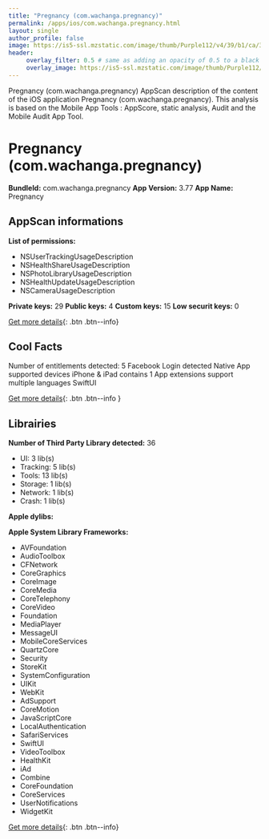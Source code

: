 ```yaml
---
title: "Pregnancy (com.wachanga.pregnancy)"
permalink: /apps/ios/com.wachanga.pregnancy.html
layout: single
author_profile: false
image: https://is5-ssl.mzstatic.com/image/thumb/Purple112/v4/39/b1/ca/39b1ca29-8f29-dd0e-ef7d-7db1684daafe/AppIcon-0-0-1x_U007emarketing-0-7-0-0-85-220-0.png/512x512bb.jpg
header: 
     overlay_filter: 0.5 # same as adding an opacity of 0.5 to a black background
     overlay_image: https://is5-ssl.mzstatic.com/image/thumb/Purple112/v4/39/b1/ca/39b1ca29-8f29-dd0e-ef7d-7db1684daafe/AppIcon-0-0-1x_U007emarketing-0-7-0-0-85-220-0.png/512x512bb.jpg
---
```

Pregnancy (com.wachanga.pregnancy) AppScan description of the content of the iOS application Pregnancy (com.wachanga.pregnancy). This analysis is based on the Mobile App Tools : AppScore, static analysis, Audit and the Mobile Audit App Tool.

# Pregnancy (com.wachanga.pregnancy)

**BundleId:** com.wachanga.pregnancy
**App Version:** 3.77
**App Name:** Pregnancy


## AppScan informations 

**List of permissions:** 
- NSUserTrackingUsageDescription
- NSHealthShareUsageDescription
- NSPhotoLibraryUsageDescription
- NSHealthUpdateUsageDescription
- NSCameraUsageDescription
  
  
**Private keys:** 29
**Public keys:** 4
**Custom keys:** 15
**Low securit keys:** 0
  
[Get more details](/pricing.html){: .btn .btn--info}

## Cool Facts

Number of entitlements detected: 5
Facebook Login detected
Native App
supported devices iPhone & iPad
contains 1 App extensions
support multiple languages
SwiftUI
  
[Get more details](/pricing.html){: .btn .btn--info }

## Librairies 
**Number of Third Party Library detected:** 36
- UI: 3 lib(s)
- Tracking: 5 lib(s)
- Tools: 13 lib(s)
- Storage: 1 lib(s)
- Network: 1 lib(s)
- Crash: 1 lib(s)


**Apple dylibs:**


**Apple System Library Frameworks:**
- AVFoundation
- AudioToolbox
- CFNetwork
- CoreGraphics
- CoreImage
- CoreMedia
- CoreTelephony
- CoreVideo
- Foundation
- MediaPlayer
- MessageUI
- MobileCoreServices
- QuartzCore
- Security
- StoreKit
- SystemConfiguration
- UIKit
- WebKit
- AdSupport
- CoreMotion
- JavaScriptCore
- LocalAuthentication
- SafariServices
- SwiftUI
- VideoToolbox
- HealthKit
- iAd
- Combine
- CoreFoundation
- CoreServices
- UserNotifications
- WidgetKit


  
[Get more details](/pricing.html){: .btn .btn--info}

